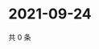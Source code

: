 # 2021-09-24

共 0 条

<!-- BEGIN WEIBO -->
<!-- 最后更新时间 Fri Sep 24 2021 12:18:13 GMT+0800 (China Standard Time) -->

<!-- END WEIBO -->
